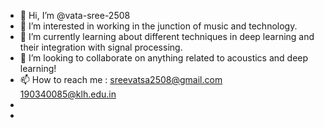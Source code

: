 - 👋 Hi, I’m @vata-sree-2508
- 👀 I’m interested in working in the junction of music and technology.
- 🌱 I’m currently learning about different techniques in deep learning and their integration with signal processing.
- 💞️ I’m looking to collaborate on anything related to acoustics and deep learning!
- 📫 How to reach me : sreevatsa2508@gmail.com 190340085@klh.edu.in
-                     
-                     

<!---
vata-sree-2508/vata-sree-2508 is a ✨ special ✨ repository because its `README.md` (this file) appears on your GitHub profile.
You can click the Preview link to take a look at your changes.
--->
